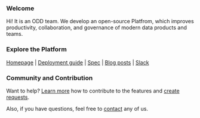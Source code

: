### Welcome
Hi! It is an ODD team. We develop an open-source Platfrom, which improves productivity, collaboration, and governance of modern data products and teams. 
### Explore the Platform
[Homepage](https://opendatadiscovery.org/) | [Deployment guide](https://github.com/opendatadiscovery/odd-platform/tree/main/docker) | [Spec](https://github.com/opendatadiscovery/opendatadiscovery-specification/blob/main/specification/specification.md) | [Blog posts](https://medium.com/opendatadiscovery) | [Slack](https://opendatadiscovery.slack.com/ssb/redirect) 
### Community and Contribution
Want to help? [Learn more](https://github.com/opendatadiscovery/odd-platform#contributing) how to contribute to the features and [create requests](https://github.com/opendatadiscovery/odd-platform/issues).

Also, if you have questions, feel free to [contact](https://github.com/opendatadiscovery/odd-platform#contacts) any of us.

